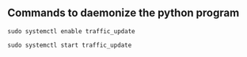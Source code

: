## Commands to daemonize the python program
```
sudo systemctl enable traffic_update

sudo systemctl start traffic_update
```